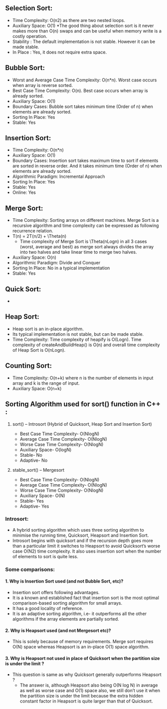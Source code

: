 ## Selection Sort:
 * Time Complexity: O(n2) as there are two nested loops.
 * Auxiliary Space: O(1)
     *The good thing about selection sort is it never makes more than O(n) swaps and can be useful when memory write is a costly operation.
 * Stability : The default implementation is not stable. However it can be made stable.
 * In Place : Yes, it does not require extra space.

## Bubble Sort:
 * Worst and Average Case Time Complexity: O(n*n). Worst case occurs when array is reverse sorted.
 * Best Case Time Complexity: O(n). Best case occurs when array is already sorted.
 * Auxiliary Space: O(1)
 * Boundary Cases: Bubble sort takes minimum time (Order of n) when elements are already sorted.
 * Sorting In Place: Yes
 * Stable: Yes

## Insertion Sort:
 * Time Complexity: O(n*n)
 * Auxiliary Space: O(1)
 * Boundary Cases: Insertion sort takes maximum time to sort if elements are sorted in reverse order. And it takes minimum time (Order of n) when elements are already sorted.
 * Algorithmic Paradigm: Incremental Approach
 * Sorting In Place: Yes
 * Stable: Yes
 * Online: Yes

## Merge Sort: 
 * Time Complexity: Sorting arrays on different machines. Merge Sort is a recursive algorithm and time complexity can be expressed as following recurrence relation.
 * T(n) = 2T(n/2) + \Theta(n)
     * Time complexity of Merge Sort is \Theta(nLogn) in all 3 cases (worst, average and best) as merge sort always divides the array into two halves and take linear time to merge two halves.
 * Auxiliary Space: O(n)
 * Algorithmic Paradigm: Divide and Conquer
 * Sorting In Place: No in a typical implementation
 * Stable: Yes

## Quick Sort:
 * 


## Heap Sort: 
 * Heap sort is an in-place algorithm.
 * Its typical implementation is not stable, but can be made stable.
 * Time Complexity: Time complexity of heapify is O(Logn). Time complexity of createAndBuildHeap() is O(n) and overall time complexity of Heap Sort is O(nLogn).


## Counting Sort:
 * Time Complexity: O(n+k) where n is the number of elements in input array and k is the range of input.
 * Auxiliary Space: O(n+k)


## Sorting Algorithm used for sort() function in C++ :
 1. sort() – Introsort (Hybrid of Quicksort, Heap Sort and Insertion Sort)
    * Best Case Time Complexity- O(NlogN)
    * Average Case Time Complexity- O(NlogN)
    * Worse Case Time Complexity- O(NlogN)
    * Auxiliary Space- O(logN)
    * Stable- No
    * Adaptive- No

 2. stable_sort() – Mergesort
    * Best Case Time Complexity- O(NlogN)
    * Average Case Time Complexity- O(NlogN)
    * Worse Case Time Complexity- O(NlogN)
    * Auxiliary Space- O(N)
    * Stable- Yes
    * Adaptive- Yes


### Introsort: 
 * A hybrid sorting algorithm which uses three sorting algorithm to minimise the running time, Quicksort, Heapsort and Insertion Sort.
 * Introsort begins with quicksort and if the recursion depth goes more than a particular limit it switches to Heapsort to avoid Quicksort’s worse case O(N2) time complexity. It also uses insertion sort when the number of elements to sort is quite less.



### Some comparisons:
 #### 1. Why is Insertion Sort used (and not Bubble Sort, etc)?
  * Insertion sort offers following advantages.
  * It is a known and established fact that insertion sort is the most optimal comparison-based sorting algorithm for small arrays.
  * It has a good locality of reference.
  * It is an adaptive sorting algorithm, i.e- it outperforms all the other algorithms if the array elements are partially sorted.

 #### 2. Why is Heapsort used (and not Mergesort etc)?
  * This is solely because of memory requirements. Merge sort requires O(N) space whereas Heapsort is an in-place O(1) space algorithm.

 #### 3. Why is Heapsort not used in place of Quicksort when the partition size is under the limit ?
  * This question is same as why Quicksort generally outperforms Heapsort ?
      * The answer is, although Heapsort also being O(N log N) in average as well as worse case and O(1) space also, we still don’t use it when the partition size is under the limit because the extra hidden constant factor in Heapsort is quite larger than that of Quicksort.
